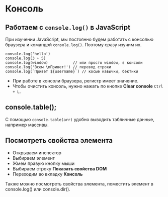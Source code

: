 # Консоль
## Работаем с `console.log()` в JavaScript

При изучении JavaScript, мы постоянно будем работать с консолью браузера и командой `console.log()`. Поэтому сразу изучим их.

    console.log('hello')
    console.log(3 + 5)
    console.log(window)           // или просто window, в консоли
    console.log('Всем \nПривет!') // перевод строки
    console.log(`Привет ${username}`) // косые кавычки, бэктики

- При работе в консоли браузера, регистр имеет значение.
- Чтобы очистить консоль, нужно нажать по кнопке **Clear console** `Ctrl + L`.

## console.table();
С помощью `console.table(arr)` удобно выводить табличные данные, например массивы.

## Посмотреть свойства элемента
* Открываем инспектор
* Выбираем элемент
* Жмем правую кнопку мыши
* Выбираем строку **Показать свойства DOM**
* Переходим во вкладку **Консоль**

Также можно посмотреть свойства элемента, поместить элемент в console.log() или console.dir().
